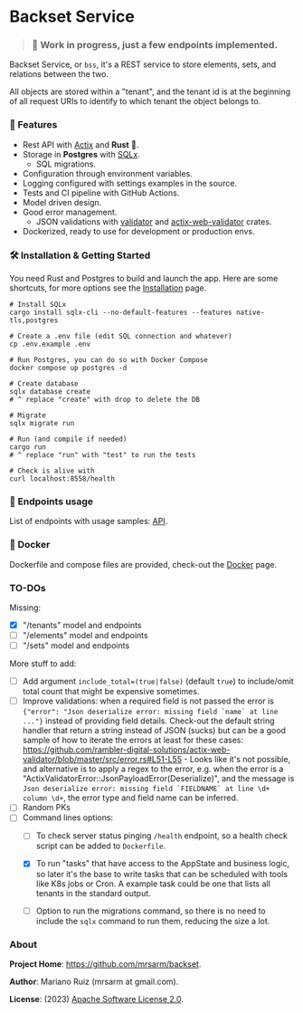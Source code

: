 # Backset Service

> ### 🚧  Work in progress, just a few endpoints implemented.

Backset Service, or `bss`, it's a REST service to store elements, sets,
and relations between the two.

All objects are stored within a "tenant", and the tenant id is at
the beginning of all request URIs to identify to which tenant the
object belongs to.

### 🔋 Features

- Rest API with [Actix](https://github.com/actix/actix) and **Rust** 🦀.
- Storage in **Postgres** with [SQLx](https://github.com/launchbadge/sqlx).
  - SQL migrations.
- Configuration through environment variables.
- Logging configured with settings examples in the source.
- Tests and CI pipeline with GitHub Actions.
- Model driven design.
- Good error management.
  - JSON validations with [validator](https://github.com/Keats/validator) and
    [actix-web-validator](https://github.com/rambler-digital-solutions/actix-web-validator) crates.
- Dockerized, ready to use for development or production envs.


### 🛠 Installation & Getting Started

You need Rust and Postgres to build and launch the app. Here are some shortcuts,
for more options see the [Installation](docs/installation.md) page.

```shell
# Install SQLx
cargo install sqlx-cli --no-default-features --features native-tls,postgres

# Create a .env file (edit SQL connection and whatever)
cp .env.example .env

# Run Postgres, you can do so with Docker Compose
docker compose up postgres -d

# Create database
sqlx database create
# ^ replace "create" with drop to delete the DB 

# Migrate
sqlx migrate run

# Run (and compile if needed)
cargo run
# ^ replace "run" with "test" to run the tests

# Check is alive with
curl localhost:8558/health
```

### 🐴 Endpoints usage

List of endpoints with usage samples: [API](docs/api.md).

### 🐳 Docker

Dockerfile and compose files are provided, check-out the [Docker](docs/docker.md) page.

### TO-DOs

Missing:

- [x] "/tenants" model and endpoints
- [ ] "/elements" model and endpoints
- [ ] "/sets" model and endpoints

More stuff to add:
- [ ] Add argument `include_total=(true|false)` (default `true`) to include/omit total count
      that might be expensive sometimes.
- [ ] Improve validations: when a required field is not passed
      the error is ```{"error": "Json deserialize error: missing field `name` at line ..."}```
      instead of providing field details. Check-out the default string handler that return
      a string instead of JSON (sucks) but can be a good sample of how to iterate the errors
      at least for these cases: https://github.com/rambler-digital-solutions/actix-web-validator/blob/master/src/error.rs#L51-L55
      - Looks like it's not possible, and alternative is to apply a regex to the error, e.g.
        when the error is a "ActixValidatorError::JsonPayloadError(Deserialize)", and the message
        is ```Json deserialize error: missing field `FIELDNAME` at line \d+ column \d+```,
        the error type and field name can be inferred.
- [ ] Random PKs
- [ ] Command lines options:
    - [ ] To check server status pinging `/health` endpoint, so a health check script
      can be added to `Dockerfile`.
    - [x] To run "tasks" that have access to the AppState and business logic, so later it's
          the base to write tasks that can be scheduled with tools like K8s jobs or Cron.
          A example task could be one that lists all tenants in the standard output.
    - [ ] Option to run the migrations command, so there is no need to include the
      `sqlx` command to run them, reducing the size a lot.


### About

**Project Home**: https://github.com/mrsarm/backset.

**Author**: Mariano Ruiz (mrsarm at gmail.com).

**License**: (2023) [Apache Software License 2.0](https://www.apache.org/licenses/LICENSE-2.0).
